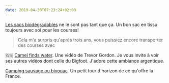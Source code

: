 ```yaml
---
date: 2019-04-30T07:23:24+02:00
---
```


[Les sacs biodégradables](https://www.geo.fr/environnement/ces-sacs-en-plastique-biodegradables-ont-survecu-a-trois-annees-enfouis-dans-le-sol-195429) ne le sont pas tant que ça. Un bon sac en tissu toujours avec soi pour les courses!

> Cela m'a surpris qu'après trois ans, vous puissiez encore transporter des courses avec


🇬🇧 [Camel finds water](https://vimeo.com/328771728). Une vidéo de Trevor Gordon. Je vous invite à voir ses autres vidéos dont celle du Bigfoot. J'adore cette ambiance argentique. 

[Camping sauvage ou bivouac](https://www.detoursenfrance.fr/patrimoine/destinations/escapades/ou-faire-du-camping-sauvage-en-france-7805). Un petit tour d'horizon de ce qu'offre la France.